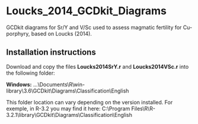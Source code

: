 # Loucks_2014_GCDkit_Diagrams
GCDkit diagrams for Sr/Y and V/Sc used to assess magmatic fertility for Cu-porphyry, based on Loucks (2014).

## Installation instructions

Download and copy the files **Loucks2014SrY.r** and **Loucks2014VSc.r** into the following folder:

**Windows:**
...\Documents\R\win-library\3.6\GCDkit\Diagrams\Classification\English

This folder location can vary depending on the version installed. For exemple, in R-3.2 you may find it here:
C:\Program Files\R\R-3.2.1\library\GCDkit\Diagrams\Classification\English


